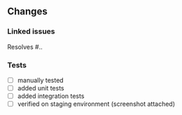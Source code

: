 <!-- REMOVE IRRELEVANT COMMENTS BEFORE CREATING A PULL REQUEST -->
## Changes
<!-- Summary of your changes that are easy to understand. Add screenshots when necessary -->

### Linked issues
<!-- DOC: Link issue with a keyword: close, closes, closed, fix, fixes, fixed, resolve, resolves, resolved. See https://docs.github.com/en/issues/tracking-your-work-with-issues/linking-a-pull-request-to-an-issue#linking-a-pull-request-to-an-issue-using-a-keyword -->

Resolves #..

### Tests
<!-- How is this tested? Please see the checklist below and also describe any other relevant tests -->

- [ ] manually tested
- [ ] added unit tests
- [ ] added integration tests
- [ ] verified on staging environment (screenshot attached)
